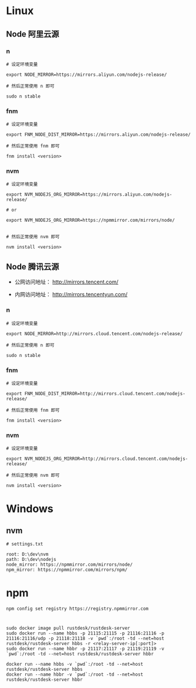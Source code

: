 # Linux

## Node 阿里云源

### n

```shell
# 设定环境变量

export NODE_MIRROR=https://mirrors.aliyun.com/nodejs-release/

# 然后正常使用 n 即可

sudo n stable
```

### fnm

```shell
# 设定环境变量

export FNM_NODE_DIST_MIRROR=https://mirrors.aliyun.com/nodejs-release/

# 然后正常使用 fnm 即可

fnm install <version>
```

### nvm

```shell
# 设定环境变量

export NVM_NODEJS_ORG_MIRROR=https://mirrors.aliyun.com/nodejs-release/

# or

export NVM_NODEJS_ORG_MIRROR=https://npmmirror.com/mirrors/node/


# 然后正常使用 nvm 即可

nvm install <version>
```

## Node 腾讯云源

- 公网访问地址：
  http://mirrors.tencent.com/

- 内网访问地址：
  http://mirrors.tencentyun.com/

### n

```shell
# 设定环境变量

export NODE_MIRROR=http://mirrors.cloud.tencent.com/nodejs-release/

# 然后正常使用 n 即可

sudo n stable
```

### fnm

```shell
# 设定环境变量

export FNM_NODE_DIST_MIRROR=http://mirrors.cloud.tencent.com/nodejs-release/

# 然后正常使用 fnm 即可

fnm install <version>
```

### nvm

```shell
# 设定环境变量

export NVM_NODEJS_ORG_MIRROR=http://mirrors.cloud.tencent.com/nodejs-release/

# 然后正常使用 nvm 即可

nvm install <version>
```

# Windows

## nvm

```text
# settings.txt

root: D:\dev\nvm
path: D:\dev\nodejs
node_mirror: https://npmmirror.com/mirrors/node/
npm_mirror: https://npmmirror.com/mirrors/npm/
```

# npm

```shell
npm config set registry https://registry.npmmirror.com
```

#

```shell
sudo docker image pull rustdesk/rustdesk-server
sudo docker run --name hbbs -p 21115:21115 -p 21116:21116 -p 21116:21116/udp -p 21118:21118 -v `pwd`:/root -td --net=host rustdesk/rustdesk-server hbbs -r <relay-server-ip[:port]>
sudo docker run --name hbbr -p 21117:21117 -p 21119:21119 -v `pwd`:/root -td --net=host rustdesk/rustdesk-server hbbr

docker run --name hbbs -v `pwd`:/root -td --net=host rustdesk/rustdesk-server hbbs
docker run --name hbbr -v `pwd`:/root -td --net=host rustdesk/rustdesk-server hbbr
```

